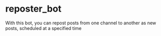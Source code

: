 # reposter_bot
With this bot, you can repost posts from one channel to another as new posts, scheduled at a specified time
